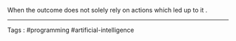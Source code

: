 When the outcome does not solely rely on actions which led up to it . 
___
Tags : #programming #artificial-intelligence